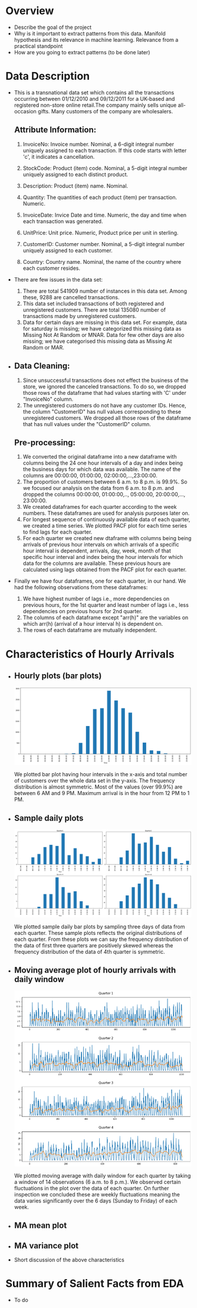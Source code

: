 # Overview
- Describe the goal of the project
- Why is it important to extract patterns from this data. Manifold hypothesis and its relevance in machine learning. Relevance from a practical standpoint
- How are you going to extract patterns (to be done later)


# Data Description
- This is a transnational data set which contains all the transactions occurring between 01/12/2010 and 09/12/2011 for a UK-based and registered non-store online retail.The company mainly sells unique all-occasion gifts. Many customers of the company are wholesalers.
    ## Attribute Information:
    1. InvoiceNo: Invoice number. Nominal, a 6-digit integral number uniquely assigned to each transaction. If this code starts with letter 'c', it indicates a cancellation.

    2. StockCode: Product (item) code. Nominal, a 5-digit integral number uniquely assigned to each distinct product.

    3. Description: Product (item) name. Nominal.

    4. Quantity: The quantities of each product (item) per transaction. Numeric.

    5. InvoiceDate: Invice Date and time. Numeric, the day and time when each transaction was generated.

    6. UnitPrice: Unit price. Numeric, Product price per unit in sterling.

    7. CustomerID: Customer number. Nominal, a 5-digit integral number uniquely assigned to each customer.

    8. Country: Country name. Nominal, the name of the country where each customer resides.

- There are few issues in the data set:
    1. There are total 541909 number of instances in this data set. Among these, 9288 are cancelled transactions.
    2. This data set included transactions of both registered and unregistered customers. There are total 135080 number of transactions made by unregistered customers.
    3. Data for certain days are missing in this data set. For example, data for saturday is missing; we have categorized this missing data as Missing Not At Random or MNAR. Data for few other days are also missing; we have categorised this missing data as Missing At Random or MAR.

- ## Data Cleaning:
    1. Since unsuccessful transactions does not effect the business of the store, we ignored the canceled transactions. To do so, we dropped those rows of the dataframe that had values starting with 'C' under "InvoiceNo" column.
    2. The unregistered customers do not have any customer IDs. Hence, the column "CustomerID" has null values corresponding to these unregistered customers. We dropped all those rows of the dataframe that has null values under the "CustomerID" column.

  ## Pre-processing:
  1. We converted the original dataframe into a new dataframe with columns being the 24 one hour intervals of a day and index being the business days for which data was available. The name of the columns are 00:00:00, 01:00:00, 02:00:00,...,23:00:00.
  2. The proportion of customers between 6 a.m. to 8 p.m. is 99.9%. So we focused our analysis on the data from 6 a.m. to 8 p.m. and dropped the columns 00:00:00, 01:00:00,.., 05:00:00, 20:00:00,..., 23:00:00.
  3. We created dataframes for each quarter according to the week numbers. These dataframes are used for analysis purposes later on.
  4. For longest sequence of continuously available data of each quarter, we created a time series.  We plotted PACF plot for each time series to find lags for each quarter.
  5. For each quarter we created new dtaframe with columns being being arrivals of previous hour intervals on which arrivals of a specific hour interval is dependent, arrivals, day, week, month of that specific hour interval and index being the hour intervals for which data for the columns are available. These previous hours are calculated using lags obtained from the PACF plot for each quarter.
- Finally we have four dataframes, one for each quarter, in our hand. We had the following observations from these dataframes:
    1. We have highest number of lags i.e., more dependencies on previous hours, for the 1st quarter and least number of lags i.e., less dependencies on previous hours for 2nd quarter.
    2. The columns of each dataframe except "arr(h)" are the variables on which arr(h) (arrival of a hour interval h) is dependent on.
    3. The rows of each dataframe are mutually independent.

# Characteristics of Hourly Arrivals
- ## Hourly plots (bar plots)
  ![Bar plot](https://github.com/rajivsam/cmi_count_data_modeling/blob/main/documentation/images/barplot.png?raw=true)

  We plotted bar plot having hour intervals in the x-axis and total number of customers over the whole data set in the y-axis. The frequency distribution is almost symmetric. Most of the values (over 99.9%) are between 6 AM and 9 PM. Maximum arrival is in the hour from 12 PM to 1 PM.

- ## Sample daily plots
  ![Sample daily plots](https://github.com/rajivsam/cmi_count_data_modeling/blob/main/documentation/images/sample_plot.png?raw=true)

  We plotted sample daily bar plots by sampling three days of data from each quarter. These sample plots reflects the original distributions of each quarter. From these plots we can say the frequency distribution of the data of first three quarters are positively skewed whereas the frequency distribution of the data of 4th quarter is symmetric.

- ## Moving average plot of hourly arrivals with daily window
  ![Moving average daily plots](https://github.com/rajivsam/cmi_count_data_modeling/blob/main/documentation/images/MA_daily_plot.png?raw=true)

  We plotted moving average with daily window for each quarter by taking a window of 14 observations (6 a.m. to 8 p.m.). We observed certain fluctuations in the plot over the data of each quarter. On further inspection we concluded these are weekly fluctuations meaning the data varies significantly over the 6 days (Sunday to Friday) of each week.

- ## MA mean plot
- ## MA variance plot
- Short discussion of the above characteristics


# Summary of Salient Facts from EDA
- To do
